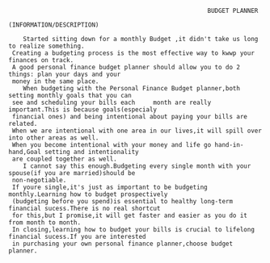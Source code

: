                                                            BUDGET PLANNER
                                                      (INFORMATION/DESCRIPTION)
     
        Started sitting down for a monthly Budget ,it didn't take us long to realize something.
     Creating a budgeting process is the most effective way to kwwp your finances on track.
     A good personal finance budget planner should allow you to do 2 things: plan your days and your 
     money in the same place.
        When budgeting with the Personal Finance Budget planner,both setting monthly goals that you can 
     see and scheduling your bills each     month are really important.This is because goals(especialy 
     financial ones) and being intentional about paying your bills are related.
     When we are intentional with one area in our lives,it will spill over into other areas as well.
     When you become intentional with your money and life go hand-in-hand,Goal setting and intentionality
     are coupled together as well.
        I cannot say this enough.Budgeting every single month with your spouse(if you are married)should be 
     non-negotiable.
     If youre single,it's just as important to be budgeting monthly.Learning how to budget prospectively
     (budgeting before you spend)is essential to healthy long-term financial sucess.There is no real shortcut 
     for this,but I promise,it will get faster and easier as you do it from month to month.
     In closing,learning how to budget your bills is crucial to lifelong financial sucess.If you are interested
     in purchasing your own personal finance planner,choose budget planner.

